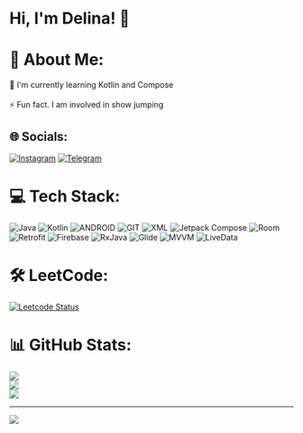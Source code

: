 
# Hi, I'm Delina! 👋


# 💫 About Me:
🧠 I'm currently learning Kotlin and Compose<br><br>⚡️ Fun fact. I am involved in show jumping<br>


## 🌐 Socials:
[![Instagram](https://img.shields.io/badge/Instagram-%23E4405F.svg?logo=Instagram&logoColor=white)](https://instagram.com/delina.code) 
[![Telegram](https://img.shields.io/badge/Telegram-2CA5E0?style=flat-squeare&logo=telegram&logoColor=white)](https://t.me/delina_dd) 

# 💻 Tech Stack:
![Java](https://img.shields.io/badge/java-5a0d78.svg?style=for-the-badge&logo=java&logoColor=white) ![Kotlin](https://img.shields.io/badge/kotlin-1c0f91.svg?style=for-the-badge&logo=kotlin&logoColor=white) ![ANDROID](https://img.shields.io/badge/android-%2320232a.svg?style=for-the-badge&logo=android&logoColor=%a4c639) ![GIT](https://img.shields.io/badge/Git-5a0d78?style=for-the-badge&logo=git&logoColor=white) ![XML](https://img.shields.io/badge/XML-1c0f91?style=for-the-badge&logoColor=FABD14) ![Jetpack Compose](https://img.shields.io/badge/Jetpack_Compose-21232a?style=for-the-badge&logo=JetpackCompose&logoColor=4285F4) ![Room](https://img.shields.io/badge/Room-1c0f91?style=for-the-badge) ![Retrofit](https://img.shields.io/badge/Retrofit-5a0d78?style=for-the-badge) ![Firebase](https://img.shields.io/badge/Firebase-1c0f91?style=for-the-badge&logo=Firebase&logoColor=#FFCA28) ![RxJava](https://img.shields.io/badge/RxJava-21232a?style=for-the-badge) ![Glide](https://img.shields.io/badge/Glide-5a0d78?style=for-the-badge) ![MVVM](https://img.shields.io/badge/MVVM-1c0f91?style=for-the-badge) ![LiveData](https://img.shields.io/badge/LiveData-%2320232a?style=for-the-badge)

# 🛠️ LeetCode:
[![Leetcode Status](https://leetcard.jacoblin.cool/delina95?theme=dark&font=ABeeZee)](https://leetcode.com/delina95)

# 📊 GitHub Stats:
![](https://github-readme-stats.vercel.app/api?username=androidDelina&theme=dark&hide_border=false&include_all_commits=false&count_private=false)<br/>
![](https://github-readme-streak-stats.herokuapp.com/?user=androidDelina&theme=dark&hide_border=false)<br/>
![](https://github-readme-stats.vercel.app/api/top-langs/?username=androidDelina&theme=dark&hide_border=false&include_all_commits=false&count_private=false&layout=compact)

---
[![](https://visitcount.itsvg.in/api?id=androidDelina&icon=0&color=0)](https://visitcount.itsvg.in)




